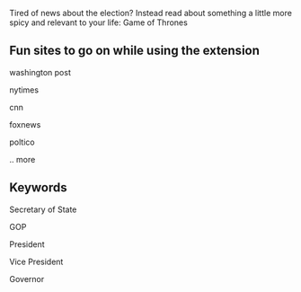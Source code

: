 Tired of news about the election? Instead read about something a little more spicy and relevant to your life: Game of Thrones

Fun sites to go on while using the extension
-------
washington post

nytimes

cnn

foxnews

poltico

.. more


Keywords
-------
Secretary of State

GOP

President

Vice President

Governor